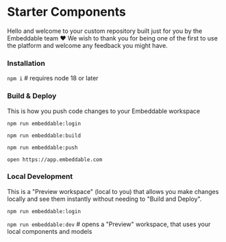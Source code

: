 # Starter Components
Hello and welcome to your custom repository built just for you by the Embeddable team ❤️ We wish to thank you for being one of the first to use the platform and welcome any feedback you might have.

### Installation

`npm i` # requires node 18 or later

### Build & Deploy
This is how you push code changes to your Embeddable workspace

`npm run embeddable:login`

`npm run embeddable:build`

`npm run embeddable:push`

`open https://app.embeddable.com`

### Local Development
This is a "Preview workspace" (local to you) that allows you make changes locally and see them instantly without needing to "Build and Deploy".

`npm run embeddable:login`

`npm run embeddable:dev` # opens a "Preview" workspace, that uses your local components and models
